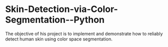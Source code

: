 # Skin-Detection-via-Color-Segmentation--Python
The objective of his project is to implement and demonstrate how to reliably detect human skin using color space segmentation.
